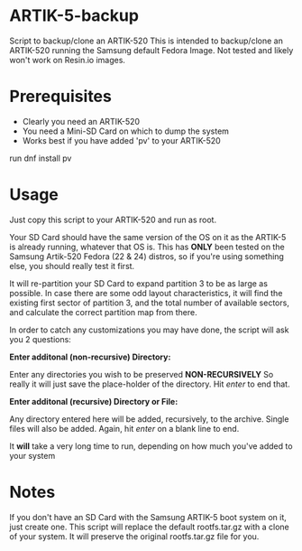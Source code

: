 # ARTIK-5-backup
Script to backup/clone an ARTIK-520
This is intended to backup/clone an ARTIK-520 running the Samsung default Fedora Image. Not tested and likely won't work on Resin.io images.

# Prerequisites

* Clearly you need an ARTIK-520
* You need a Mini-SD Card on which to dump the system
* Works best if you have added 'pv' to your ARTIK-520

run dnf install pv

# Usage
Just copy this script to your ARTIK-520 and run as root. 

Your SD Card should have the same version of the OS on it as the ARTIK-5 is already running, whatever that OS is. This has **ONLY** been tested on the Samsung Artik-520 Fedora (22 & 24) distros, so if you're using something else, you should really test it first. 

It will re-partition your SD Card to expand partition 3 to be as large as possible. In case there are some odd layout characteristics, it will find the existing first sector of partition 3, and the total number of available sectors, and calculate the correct partition map from there. 

In order to catch any customizations you may have done, the script will ask you 2 questions:

**Enter additonal (non-recursive) Directory:** 

Enter any directories you wish to be preserved **NON-RECURSIVELY** So really it will just save the place-holder of the directory. Hit *enter* to end that.

**Enter additonal (recursive) Directory or File:** 

Any directory entered here will be added, recursively, to the archive. Single files will also be added. Again, hit *enter* on a blank line to end.

It **will** take a very long time to run, depending on how much you've added to your system

# Notes
If you don't have an SD Card with the Samsung ARTIK-5 boot system on it, just create one.
This script will replace the default rootfs.tar.gz with a clone of your system.
It will preserve the original rootfs.tar.gz file for you.

